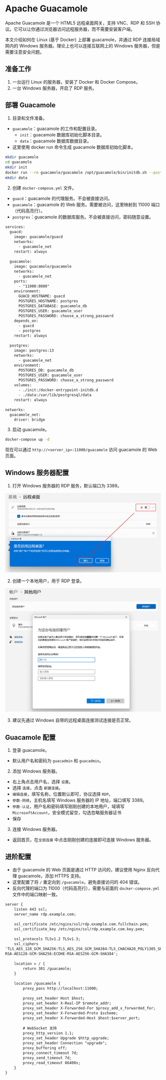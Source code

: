 # Apache Guacamole

Apache Guacamole 是一个 HTML5 远程桌面网关，支持 VNC、RDP 和 SSH 协议。它可以让你通过浏览器访问远程服务器，而不需要安装客户端。

本文介绍如何在 Linux (基于 Docker) 上部署 guacamole，并通过 RDP 连接局域网内的 Windows 服务器。理论上也可以连接互联网上的 Windows 服务器，但是需要注意安全问题。

## 准备工作

1. 一台运行 Linux 的服务器，安装了 Docker 和 Docker Compose。
2. 一台 Windows 服务器，开启了 RDP 服务。

## 部署 Guacamole

1. 目录和文件准备。

- `guacamole`：guacamole 的工作和配置目录。
  - `init`：guacamole 数据库初始化脚本目录。
  - `data`：guacamole 数据库数据目录。
- 这里使用 docker run 命令生成 guacamole 数据库初始化脚本。

```bash
mkdir guacamole
cd guacamole
mkdir init
docker run --rm guacamole/guacamole /opt/guacamole/bin/initdb.sh --postgresql > init/initdb.sql
mkdir data
```

2. 创建 `docker-compose.yml` 文件。

- `guacd`：guacamole 的代理服务。不会被直接访问。
- `guacamole`：guacamole 的 Web 服务。需要被访问，这里映射到 11000 端口（代码高亮行）。
- `postgres`：guacamole 的数据库服务。不会被直接访问，密码随意设置。

```yaml{13}
services:
  guacd:
    image: guacamole/guacd
    networks:
      - guacamole_net
    restart: always
  
  guacamole:
    image: guacamole/guacamole
    networks:
      - guacamole_net
    ports:
      - "11000:8080"
    environment:
      GUACD_HOSTNAME: guacd
      POSTGRES_HOSTNAME: postgres
      POSTGRES_DATABASE: guacamole_db
      POSTGRES_USER: guacamole_user
      POSTGRES_PASSWORD: choose_a_strong_password
    depends_on:
      - guacd
      - postgres
    restart: always
  
  postgres:
    image: postgres:13
    networks:
      - guacamole_net
    environment:
      POSTGRES_DB: guacamole_db
      POSTGRES_USER: guacamole_user
      POSTGRES_PASSWORD: choose_a_strong_password
    volumes:
      - ./init:/docker-entrypoint-initdb.d
      - ./data:/var/lib/postgresql/data
    restart: always

networks:
  guacamole_net:
    driver: bridge
```

3. 启动 guacamole。

```bash
docker-compose up -d
```

现在可以通过 `http://<server_ip>:11000/guacamole` 访问 guacamole 的 Web 页面。

## Windows 服务器配置

1. 打开 Windows 服务器的 RDP 服务，默认端口为 3389。

![alt text](guacamole/enable-rdp.png)

2. 创建一个本地用户，用于 RDP 登录。

![alt text](guacamole/create-local-user.png)

3. 建议先通过 Windows 自带的远程桌面连接测试连接是否正常。

## Guacamole 配置

1. 登录 guacamole。

- 默认用户名和密码为 `guacadmin` 和 `guacadmin`。

2. 添加 Windows 服务器。

- 右上角点击用户名，选择 `设置`。
- 选择 `连接`，点击 `新建连接`。
- `编辑连接`，填写名称，位置默认即可，协议选择 `RDP`。
- `参数-网络`，主机名填写 Windows 服务器的 IP 地址，端口填写 3389。
- `参数-认证`，用户名和密码填写刚刚创建的本地用户，域填写 `MicrosoftAccount`，安全模式留空，勾选忽略服务器证书
- 保存

3. 连接 Windows 服务器。

- 返回首页，在`全部连接` 中点击刚刚创建的连接即可连接 Windows 服务器。

## 进阶配置

- 由于 guacamole 的 Web 页面是通过 HTTP 访问的，建议使用 Nginx 反向代理 guacamole，添加 HTTPS 支持。
- 这里配置了将 `/` 重定向到 `/guacamole`，避免直接访问的 404 错误。
- 反向代理的端口为 11000（代码高亮行），需要与前面的 `docker-compose.yml` 文件中的端口映射一致。


```nginx{16}
server {
    listen 443 ssl;
    server_name rdp.example.com;

    ssl_certificate /etc/nginx/ssl/rdp.example.com.fullchain.pem;
    ssl_certificate_key /etc/nginx/ssl/rdp.example.com.key.pem;

    ssl_protocols TLSv1.2 TLSv1.3;
    ssl_ciphers 'TLS_AES_128_GCM_SHA256:TLS_AES_256_GCM_SHA384:TLS_CHACHA20_POLY1305_SHA256:ECDHE-RSA-AES128-GCM-SHA256:ECDHE-RSA-AES256-GCM-SHA384';

    location = / {
        return 301 /guacamole;
    }

    location /guacamole {
        proxy_pass http://localhost:11000;

        proxy_set_header Host $host;
        proxy_set_header X-Real-IP $remote_addr;
        proxy_set_header X-Forwarded-For $proxy_add_x_forwarded_for;
        proxy_set_header X-Forwarded-Proto $scheme;
        proxy_set_header X-Forwarded-Host $host:$server_port;

        # WebSocket 支持
        proxy_http_version 1.1;
        proxy_set_header Upgrade $http_upgrade;
        proxy_set_header Connection "upgrade";
        proxy_buffering off;
        proxy_connect_timeout 7d;
        proxy_send_timeout 7d;
        proxy_read_timeout 86400s;
    }
}
```
